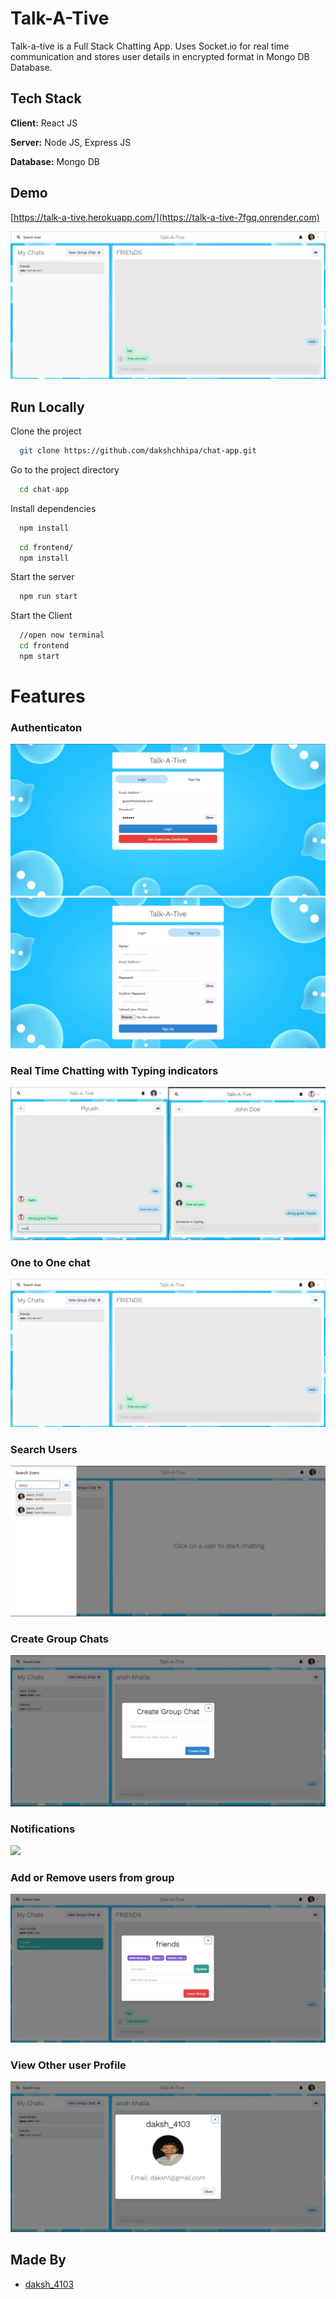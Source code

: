 
# Talk-A-Tive

Talk-a-tive is a Full Stack Chatting App.
Uses Socket.io for real time communication and stores user details in encrypted format in Mongo DB Database.
## Tech Stack

**Client:** React JS

**Server:** Node JS, Express JS

**Database:** Mongo DB
  
## Demo

[https://talk-a-tive.herokuapp.com/](https://talk-a-tive-7fgq.onrender.com)

![](https://github.com/dakshchhipa/chat-app/blob/main/screenshots/mainscreen.PNG)
## Run Locally

Clone the project

```bash
  git clone https://github.com/dakshchhipa/chat-app.git
```

Go to the project directory

```bash
  cd chat-app
```

Install dependencies

```bash
  npm install
```

```bash
  cd frontend/
  npm install
```

Start the server

```bash
  npm run start
```
Start the Client

```bash
  //open now terminal
  cd frontend
  npm start
```

  
# Features

### Authenticaton
![](https://github.com/dakshchhipa/chat-app/blob/main/screenshots/login.PNG)
![](https://github.com/dakshchhipa/chat-app/blob/main/screenshots/signup.PNG)
### Real Time Chatting with Typing indicators
![](https://github.com/dakshchhipa/chat-app/blob/main/screenshots/real-time.PNG)
### One to One chat
![](https://github.com/dakshchhipa/chat-app/blob/main/screenshots/mainscreen.PNG)
### Search Users
![](https://github.com/dakshchhipa/chat-app/blob/main/screenshots/search.PNG)
### Create Group Chats
![](https://github.com/dakshchhipa/chat-app/blob/main/screenshots/new%20grp.PNG)
### Notifications 
![](https://github.com/piyush-eon/mern-chat-app/blob/master/screenshots/group%20%2B%20notif.PNG)
### Add or Remove users from group
![](https://github.com/dakshchhipa/chat-app/blob/main/screenshots/add%20rem.PNG)
### View Other user Profile
![](https://github.com/dakshchhipa/chat-app/blob/main/screenshots/profile.PNG)
## Made By

- [daksh_4103](https://github.com/dakshchhipa)

  
